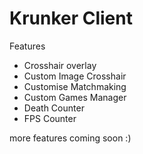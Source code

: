 # Krunker Client
Features
- Crosshair overlay
- Custom Image Crosshair
- Customise Matchmaking
- Custom Games Manager
- Death Counter
- FPS Counter

more features coming soon :)

